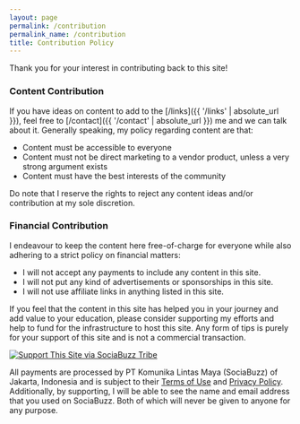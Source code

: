 ```yaml
---
layout: page
permalink: /contribution
permalink_name: /contribution
title: Contribution Policy
---
```


Thank you for your interest in contributing back to this site!

### Content Contribution

If you have ideas on content to add to the [/links]({{ '/links' | absolute_url }}), feel free to [/contact]({{ '/contact' | absolute_url }}) me and we can talk about it. Generally speaking, my policy regarding content are that:

- Content must be accessible to everyone
- Content must not be direct marketing to a vendor product, unless a very strong argument exists
- Content must have the best interests of the community

Do note that I reserve the rights to reject any content ideas and/or contribution at my sole discretion.

### Financial Contribution

I endeavour to keep the content here free-of-charge for everyone while also adhering to a strict policy on financial matters:

- I will not accept any payments to include any content in this site.
- I will not put any kind of advertisements or sponsorships in this site.
- I will not use affiliate links in anything listed in this site.

If you feel that the content in this site has helped you in your journey and add value to your education, please consider supporting my efforts and help to fund for the infrastructure to host this site. Any form of tips is purely for your support of this site and is not a commercial transaction.

<a href="https://sociabuzz.com/securitypuppy/tribe"><img class="donate_button" alt="Support This Site via SociaBuzz Tribe" src="{{ '/assets/sociabuzz.png' | absolute_url }}"></a>

All payments are processed by PT Komunika Lintas Maya (SociaBuzz) of Jakarta, Indonesia and is subject to their [Terms of Use](https://sociabuzz.com/i/terms) and [Privacy Policy](https://sociabuzz.com/i/privacy). Additionally, by supporting, I will be able to see the name and email address that you used on SociaBuzz. Both of which will never be given to anyone for any purpose.
